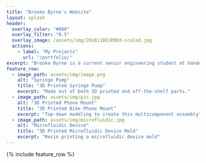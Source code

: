 ```yaml
---
title: "Brooke Byrne's Website"
layout: splash
header:
  overlay_color: "#000"
  overlay_filter: "0.5"
  overlay_image: /assets/img/20181108JR003-scaled.jpg
  actions:
    - label: "My Projects"
      url: "/portfolio/"
excerpt: "Brooke Byrne is a current senior engineering student at Vanderbilt University graduating in May 2025. She has interests in biomedical engineering, data analysis, digital fabrication, and mobile health and hardware. Here you will find the various projects she has worked on."
feature_row:
  - image_path: assets/img/image.png
    alt: "Syringe Pump"
    title: "3D Printed Syringe Pump"
    excerpt: "Made out of both 3D printed and off-the-shelf parts."
  - image_path: assets/img/pic.jpg
    alt: "3D Printed Phone Mount"
    title: "3D Printed Bike Phone Mount"
    excerpt: "Top-down modeling to create this multicomponent assembly"
  - image_path: assets/img/microfluidic.jpg
    alt: "Microfluidic Device"
    title: "3D Printed Microfluidic Device Mold"
    excerpt: "Resin printing a microfluidic device mold"
---
```


{% include feature_row %}

